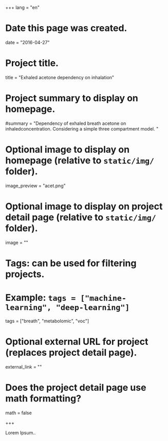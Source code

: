 +++
lang = "en"
# Date this page was created.
date = "2016-04-27"

# Project title.
title = "Exhaled acetone dependency on inhalation"

# Project summary to display on homepage.
#summary = "Dependency of exhaled breath acetone on inhaledconcentration. Considering a simple three compartment model. "

# Optional image to display on homepage (relative to `static/img/` folder).
image_preview = "acet.png"

# Optional image to display on project detail page (relative to `static/img/` folder).
image = ""

# Tags: can be used for filtering projects.
# Example: `tags = ["machine-learning", "deep-learning"]`
tags = ["breath", "metabolomic", "voc"]

# Optional external URL for project (replaces project detail page).
external_link = ""

# Does the project detail page use math formatting?
math = false

+++

Lorem Ipsum..
